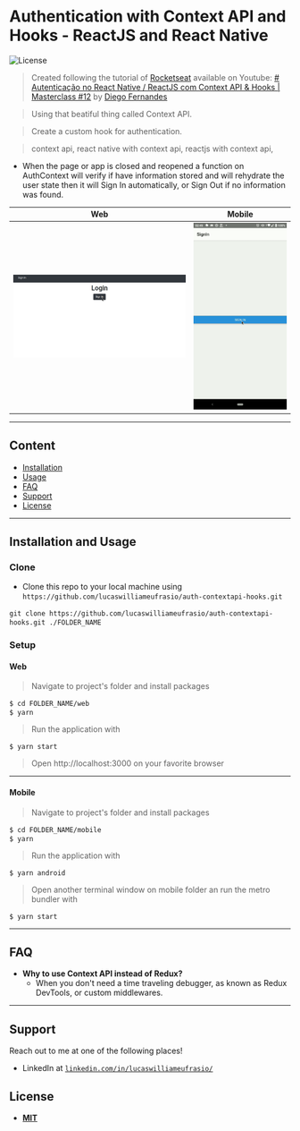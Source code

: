 # Authentication with Context API and Hooks - ReactJS and React Native

![License](http://img.shields.io/:license-mit-blue.svg?style=flat-square)

> Created following the tutorial of [Rocketseat](https://www.youtube.com/channel/UCSfwM5u0Kce6Cce8_S72olg) available on Youtube: [# Autenticação no React Native / ReactJS com Context API & Hooks | Masterclass #12](https://youtu.be/KISMYYXSIX8) by [Diego Fernandes](https://github.com/diego3g)

> Using that beatiful thing called Context API.

> Create a custom hook for authentication.

> context api, react native with context api, reactjs with context api,

- When the page or app is closed and reopened a function on AuthContext will verify if have information stored and will rehydrate the user state then it will Sign In automatically, or Sign Out if no information was found.


| Web  | Mobile |
| ------------- | ------------- |
| ![Showing auth feature on web application](https://raw.githubusercontent.com/lucaswilliameufrasio/auth-contextapi-hooks/assets/reactjs-auth-contextapi.gif) | ![Showing auth feature on mobile application](https://raw.githubusercontent.com/lucaswilliameufrasio/auth-contextapi-hooks/assets/reactnative-auth-contextapi.gif)  |

---

## Content


- [Installation](#installation)
- [Usage](#usage)
- [FAQ](#faq)
- [Support](#support)
- [License](#license)


---

## Installation and Usage

### Clone

- Clone this repo to your local machine using `https://github.com/lucaswilliameufrasio/auth-contextapi-hooks.git`

```shell
git clone https://github.com/lucaswilliameufrasio/auth-contextapi-hooks.git ./FOLDER_NAME
```

### Setup

#### Web
> Navigate to project's folder and install packages

```shell
$ cd FOLDER_NAME/web
$ yarn
```

> Run the application with

```shell
$ yarn start
```

> Open http://localhost:3000 on your favorite browser

---

#### Mobile
> Navigate to project's folder and install packages

```shell
$ cd FOLDER_NAME/mobile
$ yarn
```

> Run the application with

```shell
$ yarn android
```

> Open another terminal window on mobile folder an run the metro bundler with

```shell
$ yarn start
```

---

## FAQ

- **Why to use Context API instead of Redux?**
    - When you don't need a time traveling debugger, as known as Redux DevTools, or custom middlewares.

---

## Support

Reach out to me at one of the following places!

- LinkedIn at <a  href="https://www.linkedin.com/in/lucaswilliameufrasio/"  target="_blank">`linkedin.com/in/lucaswilliameufrasio/`</a>

## License

- **[MIT](http://opensource.org/licenses/mit-license.php)**